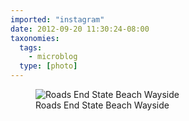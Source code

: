 ```yaml
---
imported: "instagram"
date: 2012-09-20 11:30:24-08:00
taxonomies:
  tags:
    - microblog
  type: [photo]
---
```

<figure>
  <img src="/media/images/photos/2012/09/d6d96c98017d35f8403d618f72c821ef.jpg" title="Roads End State Beach Wayside"/>
  <figcaption>Roads End State Beach Wayside</figcaption>
</figure>

